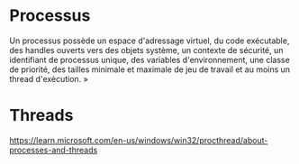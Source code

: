 # Processus 

Un processus possède un espace d'adressage virtuel, du code exécutable, des handles ouverts vers des objets système, un contexte de sécurité, un identifiant de processus unique, des variables d'environnement, une classe de priorité, des tailles minimale et maximale de jeu de travail et au moins un thread d'exécution. »

# Threads

https://learn.microsoft.com/en-us/windows/win32/procthread/about-processes-and-threads